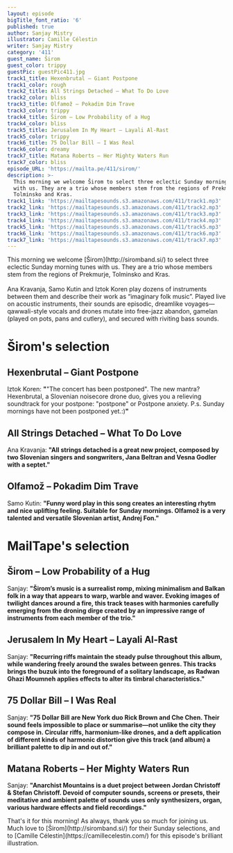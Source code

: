 ```yaml
---
layout: episode
bigTitle_font_ratio: '6'
published: true
author: Sanjay Mistry
illustrator: Camille Célestin
writer: Sanjay Mistry
category: '411'
guest_name: Širom
guest_color: trippy
guestPic: guestPic411.jpg
track1_title: Hexenbrutal – Giant Postpone
track1_color: rough
track2_title: All Strings Detached – What To Do Love
track2_color: bliss
track3_title: Olfamož – Pokadim Dim Trave
track3_color: trippy
track4_title: Širom – Low Probability of a Hug
track4_color: bliss
track5_title: Jerusalem In My Heart – Layali Al-Rast
track5_color: trippy
track6_title: 75 Dollar Bill – I Was Real
track6_color: dreamy
track7_title: Matana Roberts – Her Mighty Waters Run
track7_color: bliss
episode_URL: 'https://mailta.pe/411/sirom/'
description: >-
  This morning we welcome Širom to select three eclectic Sunday morning tunes
  with us. They are a trio whose members stem from the regions of Prekmurje,
  Tolminsko and Kras. 
track1_link: 'https://mailtapesounds.s3.amazonaws.com/411/track1.mp3'
track2_link: 'https://mailtapesounds.s3.amazonaws.com/411/track2.mp3'
track3_link: 'https://mailtapesounds.s3.amazonaws.com/411/track3.mp3'
track4_link: 'https://mailtapesounds.s3.amazonaws.com/411/track4.mp3'
track5_link: 'https://mailtapesounds.s3.amazonaws.com/411/track5.mp3'
track6_link: 'https://mailtapesounds.s3.amazonaws.com/411/track6.mp3'
track7_link: 'https://mailtapesounds.s3.amazonaws.com/411/track7.mp3'
---
```

<p id="introduction">This morning we welcome [Širom](http://siromband.si/) to select three eclectic Sunday morning tunes with us. They are a trio whose members stem from the regions of Prekmurje, Tolminsko and Kras. 
<br><br>
Ana Kravanja, Samo Kutin and Iztok Koren play dozens of instruments between them and describe their work as “imaginary folk music”. Played live on acoustic instruments, their sounds are episodic, dreamlike voyages—qawwali-style vocals and drones mutate into free-jazz abandon, gamelan (played on pots, pans and cutlery), and secured with riviting bass sounds.
</p>


# Širom's selection

## Hexenbrutal – Giant Postpone
Iztok Koren: **"**"The concert has been postponed". The new mantra? Hexenbrutal, a Slovenian noisecore drone duo, gives you a relieving soundtrack for your postpone: "postpone" or Postpone anxiety. P.s. Sunday mornings have not been postponed yet.:)**"**

## All Strings Detached – What To Do Love
Ana Kravanja: **"**All strings detached is a great new project, composed by two Slovenian singers and songwriters, Jana Beltran and Vesna Godler with a septet.**"**

## Olfamož – Pokadim Dim Trave
Samo Kutin: **"**Funny word play in this song creates an interesting rhytm and nice uplifting feeling. Suitable for Sunday mornings. Olfamož is a very talented and versatile Slovenian artist, Andrej Fon.**"**


# MailTape's selection

## Širom – Low Probability of a Hug
Sanjay: **"**Širom’s music is a surrealist romp, mixing minimalism and Balkan folk in a way that appears to warp, warble and waver. Evoking images of twilight dances around a fire, this track teases with harmonies carefully emerging from the droning dirge created by an impressive range of instruments from each member of the trio.**"**

## Jerusalem In My Heart – Layali Al-Rast
Sanjay: **"**Recurring riffs maintain the steady pulse throughout this album, while wandering freely around the swales between genres. This tracks brings the buzuk into the foreground of a solitary landscape, as Radwan Ghazi Moumneh applies effects to alter its timbral characteristics.**"**

## 75 Dollar Bill – I Was Real
Sanjay: **"**75 Dollar Bill are New York duo Rick Brown and Che Chen. Their sound feels impossible to place or summarise—not unlike the city they compose in. Circular riffs, harmonium-like drones, and a deft application of different kinds of harmonic distortion give this track (and album) a brilliant palette to dip in and out of.**"**

## Matana Roberts – Her Mighty Waters Run
Sanjay: **"**Anarchist Mountains is a duet project between Jordan Christoff & Stefan Christoff. Devoid of computer sounds, screens or presets, their meditative and ambient palette of sounds uses only synthesizers, organ, various hardware effects and field recordings.**"**


<p id="outroduction">That's it for this morning! As always, thank you so much for joining us. Much love to [Širom](http://siromband.si/) for their Sunday selections, and to [Camille Célestin](https://camillecelestin.com/) for this episode's brilliant illustration.</p>
